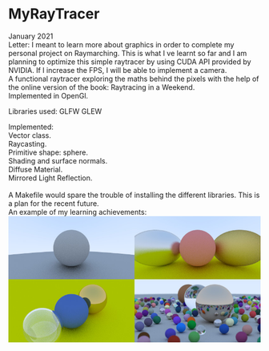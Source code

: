 # MyRayTracer

January 2021<br />
Letter: I meant to learn more about graphics in order to complete my personal project on Raymarching. This is what I ve learnt so far and I am planning to optimize this simple raytracer by using CUDA API provided by NVIDIA. If I increase the FPS, I will be able to implement a camera.<br />
A functional raytracer exploring the maths behind the pixels with the help of the online version of the book: Raytracing in a Weekend.
<br />
Implemented in OpenGl.

Libraries used:
GLFW
GLEW

Implemented:
<br />
Vector class.<br />
Raycasting.<br />
Primitive shape: sphere.<br />
Shading and surface normals.<br />
Diffuse Material.<br />
Mirrored Light Reflection.<br />
<br />
A Makefile would spare the trouble of installing the different libraries. This is a plan for the recent future.
<br />
An example of my learning achievements:
![alt text here](images/ray-tracing-in-one-weekend-example-scenes.jpg)
